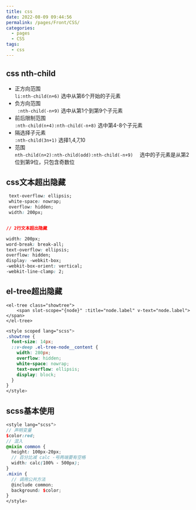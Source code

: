 ```yaml
---
title: css
date: 2022-08-09 09:44:56
permalink: /pages/Front/CSS/
categories:
  - pages
  - CSS
tags:
  - css
---
```

## css nth-child

- 正方向范围  
  `li:nth-child(n+6)`    选中从第6个开始的子元素
- 负方向范围  
  ` :nth-child(-n+9)`       选中从第1个到第9个子元素
- 前后限制范围   
  `:nth-child(n+4):nth-child(-n+8)`    选中第4-8个子元素
- 隔选择子元素  
  `:nth-child(3n+1)`   选择1,4,7,10
- 范围  
  `nth-child(n+2):nth-child(odd):nth-child(-n+9)  `     选中的子元素是从第2位到第9位，只包含奇数位

## css文本超出隐藏
```css
 text-overflow: ellipsis;
 white-space: nowrap;
 overflow: hidden;
 width: 200px;


// 2行文本超出隐藏

width: 200px;
word-break: break-all;
text-overflow: ellipsis;
overflow: hidden;
display: -webkit-box;
-webkit-box-orient: vertical;
-webkit-line-clamp: 2;
```
## el-tree超出隐藏

```vue
<el-tree class="showtree">
	<span slot-scope="{node}" :title="node.label" v-text="node.label"></span>
</el-tree>
```

```scss
<style scoped lang="scss">
.showtree {
  font-size: 14px;
  ::v-deep .el-tree-node__content {
    width: 280px;
    overflow: hidden;
    white-space: nowrap;
    text-overflow: ellipsis;
    display: block;
  }
}
</style>
```

## scss基本使用

```scss
<style lang="scss">
// 声明变量
$color:red;
// 混入
@mixin common {
  height: 100px-20px;
  // 百分比减 calc -号两端要有空格
  width: calc(100% - 500px);
}
.mixin {
  // 调用公共方法
  @include common;
  background: $color;
}
</style>
```